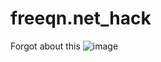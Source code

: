 # freeqn.net_hack
Forgot about this
![image](https://user-images.githubusercontent.com/65768277/127734949-277facac-8958-4cde-bedf-f627dc534fea.png)
